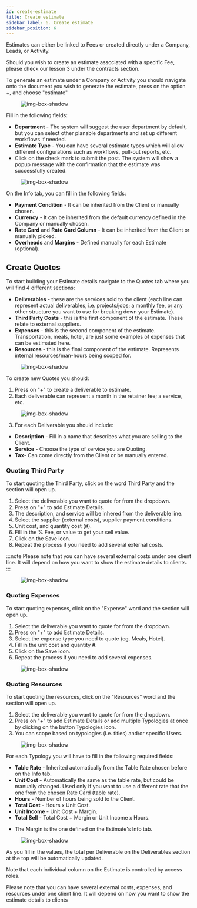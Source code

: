 ```yaml
---
id: create-estimate
title: Create estimate
sidebar_label: 6. Create estimate
sidebar_position: 6
---
```


Estimates can either be linked to Fees or created directly under a Company, Leads, or Activity.

Should you wish to create an estimate associated with a specific Fee, please check our lesson 3 under the contracts section.

To generate an estimate under a Company or Activity you should navigate onto the document you wish to generate the estimate, press on the option +, and choose "estimate"

<figure>

![img-box-shadow](/img/university/estimates/estimates-lesson1-1.png)

<figcaption></figcaption>
</figure>

Fill in the following fields:

- **Department** - The system will suggest the user department by default, but you can select other planable departments and set up different workflows if needed.
- **Estimate Type** - You can have several estimate types which will allow different configurations such as workflows, pull-out reports, etc.
- Click on the check mark to submit the post. The system will show a popup message with the confirmation that the estimate was successfully created.

<figure>

![img-box-shadow](/img/university/estimates/estimates-lesson1-2.png)

<figcaption></figcaption>
</figure>

On the Info tab, you can fill in the following fields:

- **Payment Condition** - It can be inherited from the Client or manually chosen.
- **Currency** - It can be inherited from the default currency defined in the Company or manually chosen.
- **Rate Card** and **Rate Card Column** - It can be inherited from the Client or manually picked.
- **Overheads** and **Margins** - Defined manually for each Estimate (optional).

## Create Quotes

To start building your Estimate details navigate to the Quotes tab where you will find 4 different sections:

- **Deliverables** - these are the services sold to the client (each line can represent actual deliverables, i.e. projects/jobs; a monthly fee, or any other structure you want to use for breaking down your Estimate).
- **Third Party Costs** - this is the first component of the estimate. These relate to external suppliers.
- **Expenses** - this is the second component of the estimate. Transportation, meals, hotel, are just some examples of expenses that can be estimated here.
- **Resources** - this is the final component of the estimate. Represents internal resources/man-hours being scoped for.

<figure>

![img-box-shadow](/img/university/estimates/estimates-lesson1-3.png)

<figcaption></figcaption>
</figure>

To create new Quotes you should:

1. Press on "+" to create a deliverable to estimate.
2. Each deliverable can represent a month in the retainer fee; a service, etc.

<figure>

![img-box-shadow](/img/university/estimates/estimates-lesson1-4.png)

<figcaption></figcaption>
</figure>

3. For each Deliverable you should include:

- **Description** - Fill in a name that describes what you are selling to the Client.
- **Service** - Choose the type of service you are Quoting.
- **Tax**- Can come directly from the Client or be manually entered.

### Quoting Third Party

To start quoting the Third Party, click on the word Third Party and the section will open up.

1. Select the deliverable you want to quote for from the dropdown.
2. Press on "+" to add Estimate Details.
3. The description, and service will be inhered from the deliverable line.
4. Select the supplier (external costs), supplier payment conditions.
5. Unit cost, and quantity cost (#).
6. Fill in the % Fee, or value to get your sell value.
7. Click on the Save icon.
8. Repeat the process if you need to add several external costs.

:::note
Please note that you can have several external costs under one client line. It will depend on how you want to show the estimate details to clients.
:::

<figure>

![img-box-shadow](/img/university/estimates/estimates-lesson1-5.png)

<figcaption></figcaption>
</figure>

### Quoting Expenses

To start quoting expenses, click on the "Expense" word and the section will open up.

1. Select the deliverable you want to quote for from the dropdown.
2. Press on "+" to add Estimate Details.
3. Select the expense type you need to quote (eg. Meals, Hotel).
4. Fill in the unit cost and quantity #.
5. Click on the Save icon.
6. Repeat the process if you need to add several expenses.

<figure>

![img-box-shadow](/img/university/estimates/estimates-lesson1-6.png)

<figcaption></figcaption>
</figure>

### Quoting Resources

To start quoting the resources, click on the "Resources" word and the section will open up.

1. Select the deliverable you want to quote for from the dropdown.
2. Press on "+" to add Estimate Details or add multiple Typologies at once by clicking on the button Typologies icon.
3. You can scope based on typologies (i.e. titles) and/or specific Users.

<figure>

![img-box-shadow](/img/university/estimates/estimates-lesson1-7.png)

<figcaption></figcaption>
</figure>

For each Typology you will have to fill in the following required fields:

- **Table Rate** - Inherited automatically from the Table Rate chosen before on the Info tab.
- **Unit Cost** - Automatically the same as the table rate, but could be manually changed. Used only if you want to use a different rate that the one from the chosen Rate Card (table rate).
- **Hours** - Number of hours being sold to the Client.
- **Total Cost** - Hours x Unit Cost.
- **Unit Income** - Unit Cost + Margin.
- **Total Sell** - Total Cost + Margin or Unit Income x Hours.

* The Margin is the one defined on the Estimate's Info tab.

<figure>

![img-box-shadow](/img/university/estimates/estimates-lesson1-8.png)

<figcaption></figcaption>
</figure>

As you fill in the values, the total per Deliverable on the Deliverables section at the top will be automatically updated.

Note that each individual column on the Estimate is controlled by access roles.

Please note that you can have several external costs, expenses, and resources under one client line. It will depend on how you want to show the estimate details to clients
